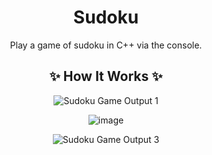 <div align = "center">

# Sudoku
Play a game of sudoku in C++ via the console.

## ✨ How It Works ✨
![Sudoku Game Output 1](https://github.com/cookiedefender99/Sudoku/assets/112595660/02bf7ae0-bf8b-43a5-9356-8c83b24b248f)

![image](https://github.com/cookiedefender99/Sudoku/assets/112595660/f1de9c68-a53d-4853-a6a9-4e900db8a26e)

![Sudoku Game Output 3](https://github.com/cookiedefender99/Sudoku/assets/112595660/ab4a71b9-d50a-4ec1-88df-1171bb9a6a2c)
